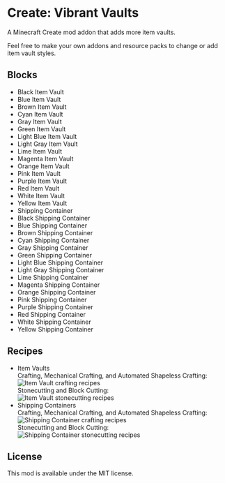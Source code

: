 # Create: Vibrant Vaults

A Minecraft Create mod addon that adds more item vaults.

Feel free to make your own addons and resource packs to change or add item vault styles.

## Blocks

- Black Item Vault
- Blue Item Vault
- Brown Item Vault
- Cyan Item Vault
- Gray Item Vault
- Green Item Vault
- Light Blue Item Vault
- Light Gray Item Vault
- Lime Item Vault
- Magenta Item Vault
- Orange Item Vault
- Pink Item Vault
- Purple Item Vault
- Red Item Vault
- White Item Vault
- Yellow Item Vault
- Shipping Container
- Black Shipping Container
- Blue Shipping Container
- Brown Shipping Container
- Cyan Shipping Container
- Gray Shipping Container
- Green Shipping Container
- Light Blue Shipping Container
- Light Gray Shipping Container
- Lime Shipping Container
- Magenta Shipping Container
- Orange Shipping Container
- Pink Shipping Container
- Purple Shipping Container
- Red Shipping Container
- White Shipping Container
- Yellow Shipping Container

## Recipes

- Item Vaults  
  Crafting, Mechanical Crafting, and Automated Shapeless Crafting:  
  ![Item Vault crafting recipes](https://cdn.modrinth.com/data/cached_images/033dda621d8d4d2bc010f604729c82a7cda087ff.gif)  
  Stonecutting and Block Cutting:  
  ![Item Vault stonecutting recipes](https://cdn.modrinth.com/data/cached_images/da3845cb553468cec54fc37e3d03ed13a311b122.gif)
- Shipping Containers  
  Crafting, Mechanical Crafting, and Automated Shapeless Crafting:  
  ![Shipping Container crafting recipes](https://cdn.modrinth.com/data/cached_images/3df0c685d1f363983de829ab6be1f760dda5b3a2.gif)  
  Stonecutting and Block Cutting:  
  ![Shipping Container stonecutting recipes](https://cdn.modrinth.com/data/cached_images/f951fda9a20280badf1b880e363ac869b8df5425.gif)

## License

This mod is available under the MIT license.